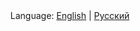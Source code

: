<div style="text-align: right">Language: <a href="/en/">English</a> | <a href="/ru/">Русский</a></div>

